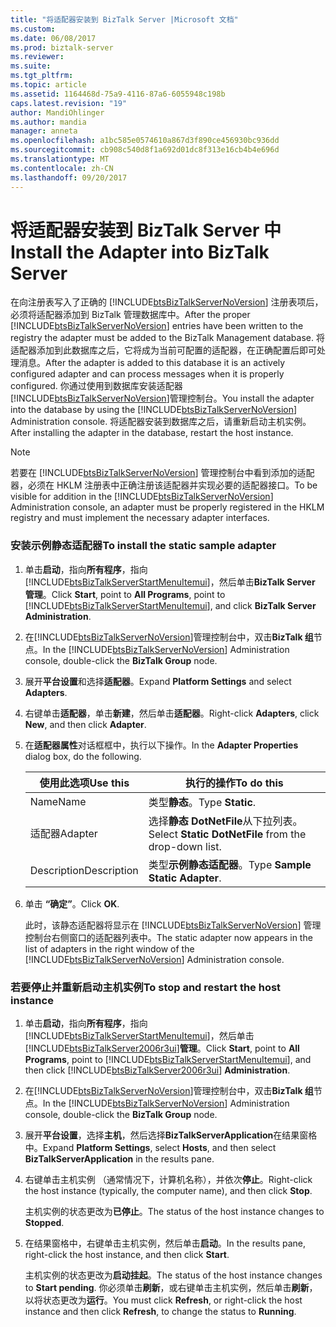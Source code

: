 ```yaml
---
title: "将适配器安装到 BizTalk Server |Microsoft 文档"
ms.custom: 
ms.date: 06/08/2017
ms.prod: biztalk-server
ms.reviewer: 
ms.suite: 
ms.tgt_pltfrm: 
ms.topic: article
ms.assetid: 1164468d-75a9-4116-87a6-6055948c198b
caps.latest.revision: "19"
author: MandiOhlinger
ms.author: mandia
manager: anneta
ms.openlocfilehash: a1bc585e0574610a867d3f890ce456930bc936dd
ms.sourcegitcommit: cb908c540d8f1a692d01dc8f313e16cb4b4e696d
ms.translationtype: MT
ms.contentlocale: zh-CN
ms.lasthandoff: 09/20/2017
---
```

# <a name="install-the-adapter-into-biztalk-server"></a><span data-ttu-id="163ad-102">将适配器安装到 BizTalk Server 中</span><span class="sxs-lookup"><span data-stu-id="163ad-102">Install the Adapter into BizTalk Server</span></span>
<span data-ttu-id="163ad-103">在向注册表写入了正确的 [!INCLUDE[btsBizTalkServerNoVersion](../includes/btsbiztalkservernoversion-md.md)] 注册表项后，必须将适配器添加到 BizTalk 管理数据库中。</span><span class="sxs-lookup"><span data-stu-id="163ad-103">After the proper [!INCLUDE[btsBizTalkServerNoVersion](../includes/btsbiztalkservernoversion-md.md)] entries have been written to the registry the adapter must be added to the BizTalk Management database.</span></span> <span data-ttu-id="163ad-104">将适配器添加到此数据库之后，它将成为当前可配置的适配器，在正确配置后即可处理消息。</span><span class="sxs-lookup"><span data-stu-id="163ad-104">After the adapter is added to this database it is an actively configured adapter and can process messages when it is properly configured.</span></span> <span data-ttu-id="163ad-105">你通过使用到数据库安装适配器[!INCLUDE[btsBizTalkServerNoVersion](../includes/btsbiztalkservernoversion-md.md)]管理控制台。</span><span class="sxs-lookup"><span data-stu-id="163ad-105">You install the adapter into the database by using the [!INCLUDE[btsBizTalkServerNoVersion](../includes/btsbiztalkservernoversion-md.md)] Administration console.</span></span> <span data-ttu-id="163ad-106">将适配器安装到数据库之后，请重新启动主机实例。</span><span class="sxs-lookup"><span data-stu-id="163ad-106">After installing the adapter in the database, restart the host instance.</span></span>  
  
> [!NOTE]
>  <span data-ttu-id="163ad-107">若要在 [!INCLUDE[btsBizTalkServerNoVersion](../includes/btsbiztalkservernoversion-md.md)] 管理控制台中看到添加的适配器，必须在 HKLM 注册表中正确注册该适配器并实现必要的适配器接口。</span><span class="sxs-lookup"><span data-stu-id="163ad-107">To be visible for addition in the [!INCLUDE[btsBizTalkServerNoVersion](../includes/btsbiztalkservernoversion-md.md)] Administration console, an adapter must be properly registered in the HKLM registry and must implement the necessary adapter interfaces.</span></span>  
  
### <a name="to-install-the-static-sample-adapter"></a><span data-ttu-id="163ad-108">安装示例静态适配器</span><span class="sxs-lookup"><span data-stu-id="163ad-108">To install the static sample adapter</span></span>  
  
1.  <span data-ttu-id="163ad-109">单击**启动**，指向**所有程序**，指向[!INCLUDE[btsBizTalkServerStartMenuItemui](../includes/btsbiztalkserverstartmenuitemui-md.md)]，然后单击**BizTalk Server 管理**。</span><span class="sxs-lookup"><span data-stu-id="163ad-109">Click **Start**, point to **All Programs**, point to [!INCLUDE[btsBizTalkServerStartMenuItemui](../includes/btsbiztalkserverstartmenuitemui-md.md)], and click **BizTalk Server Administration**.</span></span>  
  
2.  <span data-ttu-id="163ad-110">在[!INCLUDE[btsBizTalkServerNoVersion](../includes/btsbiztalkservernoversion-md.md)]管理控制台中，双击**BizTalk 组**节点。</span><span class="sxs-lookup"><span data-stu-id="163ad-110">In the [!INCLUDE[btsBizTalkServerNoVersion](../includes/btsbiztalkservernoversion-md.md)] Administration console, double-click the  **BizTalk Group** node.</span></span>  
  
3.  <span data-ttu-id="163ad-111">展开**平台设置**和选择**适配器**。</span><span class="sxs-lookup"><span data-stu-id="163ad-111">Expand **Platform Settings** and select **Adapters**.</span></span>  
  
4.  <span data-ttu-id="163ad-112">右键单击**适配器**，单击**新建**，然后单击**适配器**。</span><span class="sxs-lookup"><span data-stu-id="163ad-112">Right-click **Adapters**, click **New**, and then click **Adapter**.</span></span>  
  
5.  <span data-ttu-id="163ad-113">在**适配器属性**对话框框中，执行以下操作。</span><span class="sxs-lookup"><span data-stu-id="163ad-113">In the **Adapter Properties** dialog box, do the following.</span></span>  
  
    |<span data-ttu-id="163ad-114">使用此选项</span><span class="sxs-lookup"><span data-stu-id="163ad-114">Use this</span></span>|<span data-ttu-id="163ad-115">执行的操作</span><span class="sxs-lookup"><span data-stu-id="163ad-115">To do this</span></span>|  
    |--------------|----------------|  
    |<span data-ttu-id="163ad-116">Name</span><span class="sxs-lookup"><span data-stu-id="163ad-116">Name</span></span>|<span data-ttu-id="163ad-117">类型**静态**。</span><span class="sxs-lookup"><span data-stu-id="163ad-117">Type **Static**.</span></span>|  
    |<span data-ttu-id="163ad-118">适配器</span><span class="sxs-lookup"><span data-stu-id="163ad-118">Adapter</span></span>|<span data-ttu-id="163ad-119">选择**静态 DotNetFile**从下拉列表。</span><span class="sxs-lookup"><span data-stu-id="163ad-119">Select **Static DotNetFile** from the drop-down list.</span></span>|  
    |<span data-ttu-id="163ad-120">Description</span><span class="sxs-lookup"><span data-stu-id="163ad-120">Description</span></span>|<span data-ttu-id="163ad-121">类型**示例静态适配器**。</span><span class="sxs-lookup"><span data-stu-id="163ad-121">Type **Sample Static Adapter**.</span></span>|  
  
6.  <span data-ttu-id="163ad-122">单击 **“确定”**。</span><span class="sxs-lookup"><span data-stu-id="163ad-122">Click **OK**.</span></span>  
  
     <span data-ttu-id="163ad-123">此时，该静态适配器将显示在 [!INCLUDE[btsBizTalkServerNoVersion](../includes/btsbiztalkservernoversion-md.md)] 管理控制台右侧窗口的适配器列表中。</span><span class="sxs-lookup"><span data-stu-id="163ad-123">The static adapter now appears in the list of adapters in the right window of the [!INCLUDE[btsBizTalkServerNoVersion](../includes/btsbiztalkservernoversion-md.md)] Administration console.</span></span>  
  
### <a name="to-stop-and-restart-the-host-instance"></a><span data-ttu-id="163ad-124">若要停止并重新启动主机实例</span><span class="sxs-lookup"><span data-stu-id="163ad-124">To stop and restart the host instance</span></span>  
  
1.  <span data-ttu-id="163ad-125">单击**启动**，指向**所有程序**，指向[!INCLUDE[btsBizTalkServerStartMenuItemui](../includes/btsbiztalkserverstartmenuitemui-md.md)]，然后单击[!INCLUDE[btsBizTalkServer2006r3ui](../includes/btsbiztalkserver2006r3ui-md.md)]**管理**。</span><span class="sxs-lookup"><span data-stu-id="163ad-125">Click **Start**, point to **All Programs**, point to [!INCLUDE[btsBizTalkServerStartMenuItemui](../includes/btsbiztalkserverstartmenuitemui-md.md)], and then click [!INCLUDE[btsBizTalkServer2006r3ui](../includes/btsbiztalkserver2006r3ui-md.md)] **Administration**.</span></span>  
  
2.  <span data-ttu-id="163ad-126">在[!INCLUDE[btsBizTalkServerNoVersion](../includes/btsbiztalkservernoversion-md.md)]管理控制台中，双击**BizTalk 组**节点。</span><span class="sxs-lookup"><span data-stu-id="163ad-126">In the [!INCLUDE[btsBizTalkServerNoVersion](../includes/btsbiztalkservernoversion-md.md)] Administration console, double-click the  **BizTalk Group** node.</span></span>  
  
3.  <span data-ttu-id="163ad-127">展开**平台设置**，选择**主机**，然后选择**BizTalkServerApplication**在结果窗格中。</span><span class="sxs-lookup"><span data-stu-id="163ad-127">Expand **Platform Settings**, select **Hosts**, and then select **BizTalkServerApplication** in the results pane.</span></span>  
  
4.  <span data-ttu-id="163ad-128">右键单击主机实例 （通常情况下，计算机名称），并依次**停止**。</span><span class="sxs-lookup"><span data-stu-id="163ad-128">Right-click the host instance (typically, the computer name), and then click **Stop**.</span></span>  
  
     <span data-ttu-id="163ad-129">主机实例的状态更改为**已停止**。</span><span class="sxs-lookup"><span data-stu-id="163ad-129">The status of the host instance changes to **Stopped**.</span></span>  
  
5.  <span data-ttu-id="163ad-130">在结果窗格中，右键单击主机实例，然后单击**启动**。</span><span class="sxs-lookup"><span data-stu-id="163ad-130">In the results pane, right-click the host instance, and then click **Start**.</span></span>  
  
     <span data-ttu-id="163ad-131">主机实例的状态更改为**启动挂起**。</span><span class="sxs-lookup"><span data-stu-id="163ad-131">The status of the host instance changes to **Start pending**.</span></span> <span data-ttu-id="163ad-132">你必须单击**刷新**，或右键单击主机实例，然后单击**刷新**，以将状态更改为**运行**。</span><span class="sxs-lookup"><span data-stu-id="163ad-132">You must click **Refresh**, or right-click the host instance and then click **Refresh**, to change the status to **Running**.</span></span>